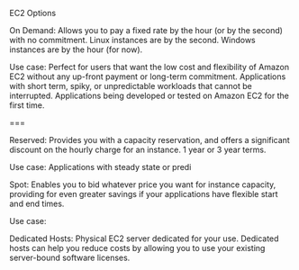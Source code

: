 EC2 Options

On Demand: Allows you to pay a fixed rate by the hour (or by the second) with no commitment. Linux instances are by the second. Windows instances are by the hour (for now).

Use case: Perfect for users that want the low cost and flexibility of Amazon EC2 without any up-front payment or long-term commitment. Applications with short term, spiky, or unpredictable workloads that cannot be interrupted. Applications being developed or tested on Amazon EC2 for the first time.

===

Reserved: Provides you with a capacity reservation, and offers a significant discount on the hourly charge for an instance. 1 year or 3 year terms.

Use case: Applications with steady state or predi

Spot: Enables you to bid whatever price you want for instance capacity, providing for even greater savings if your applications have flexible start and end times.

Use case:

Dedicated Hosts: Physical EC2 server dedicated for your use. Dedicated hosts can help you reduce costs by allowing you to use your existing server-bound software licenses.



<!--stackedit_data:
eyJoaXN0b3J5IjpbLTQ5MTMwMzI3MV19
-->
